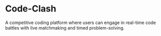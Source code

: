 # Code-Clash
A competitive coding platform where users can engage in real-time code battles with live matchmaking and timed problem-solving.
